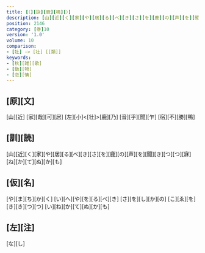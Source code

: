 ```yaml
---
title: [（][詠][鹿][鳴][）]
description: [山][近][く][家][や][居][る][べ][き][さ][を][鹿][の][声][を][聞][き][つ][つ][寐][ね][か][て][ぬ][か][も]
position: 2146
category: [巻]10
version: '1.0'
volume: 10
comparison:
- [牡] -> [壮] [[類]]
keywords:
- [秋][雑][歌]
- [動][物]
- [恋][情]
---
```


## [原][文]

[山][近] [家][哉][可][居] [左][小]<[壮]>[鹿][乃] [音][乎][聞][乍] [宿][不][勝][鴨]

## [訓][読]

[山][近][く][家][や][居][る][べ][き][さ][を][鹿][の][声][を][聞][き][つ][つ][寐][ね][か][て][ぬ][か][も]

## [仮][名]

[や][ま][ち][か][く] [い][へ][や][を][る][べ][き] [さ][を][し][か][の] [こ][ゑ][を][き][き][つ][つ] [い][ね][か][て][ぬ][か][も]

## [左][注]

[な][し]
